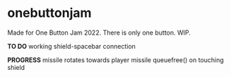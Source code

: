 # onebuttonjam
Made for One Button Jam 2022. There is only one button. WIP. 

**TO DO**
working shield-spacebar connection

**PROGRESS**
missile rotates towards player
missile queuefree() on touching shield
